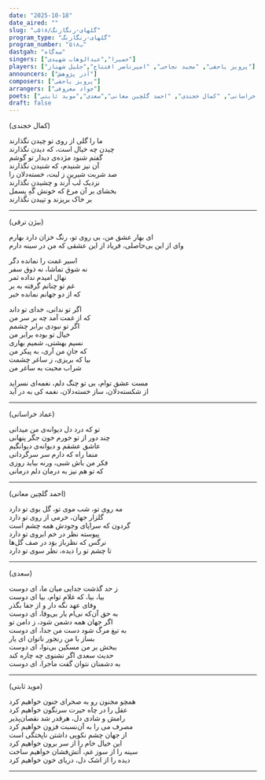 ```yaml
---
date: "2025-10-18"
date_aired: ""
slug: "گلهای-رنگارنگ/۵۱۸ب"
program_type: "گلهای-رنگارنگ"
program_number: "۵۱۸ب"
dastgah: "سه‌گاه"
singers: ["حمیرا","عبدالوهاب شهیدی"]
players: ["پرویز یاحقی", "مجید نجاحی", "امیرناصر افتتاح","جلیل شهناز"]
announcers: ["آذر پژوهش"]
composers: ["پرویز یاحقی"]
arrangers: ["جواد معروفی"]
poets: ["بیژن ترقی", "عماد خراسانی", "کمال خجندی", "احمد گلچین معانی","سعدی","موید ثابتی"]
draft: false
---
```


(کمال خجندی)  

ما را گلی از روی تو چیدن نگذارند  
چیدن چه خیال است، که دیدن نگذارند  
گفتم شنود مژده‌ی دیدار تو گوشم  
آن نیز شنیدم، که شنیدن نگذارند  
صد شربت شیرین ز لبت، خسته‌دلان را  
نزدیک لب آرند و چشیدن نگذارند  
بخشای بر آن مرغ که خونش گَهِ بِسمل  
بر خاک بریزند و تپیدن نگذارند  

---  

(بیژن ترقی)  

ای بهار عشق من، بی روی تو، رنگ خزان دارد بهارم  
وای از این بی‌حاصلی، فریاد از این عشقی که من در سینه دارم  

اسیر غمت را نمانده دگر  
نه شوق تماشا، نه ذوق سفر  
نهال امیدم نداده ثمر  
غم تو چنانم گرفته به بر  
که از دو جهانم نمانده خبر  

اگر تو ندانی، خدای تو داند  
که از غمت آمد چه بر سر من  
اگر تو نبودی برابر چشمم  
خیال تو بوده برابر من  
نسیم بهشتی، شمیم بهاری  
که جانِ من آری، به پیکر من  
بیا که بریزی، ز ساغر چشمت  
شراب محبت به ساغر من    

مست عشق توام، بی تو چنگ دلم، نغمه‌ای نسراید  
از شکسته‌دلان، ساز خسته‌دلان، نغمه کی به در آید  

---  

(عماد خراسانی)  

تو که درد دل دیوانه‌ی من میدانی  
چند دور از تو خورم خون جگر پنهانی  
عاشق عشقم و دیوانه‌ی دیوانگیم  
منما راه که دارم سر سرگردانی  
فکر من باش شبی، ورنه بیاید روزی  
که تو هم نیز به درمان دلم درمانی  

---

(احمد گلچین معانی)  

مه روی تو، شب موی تو، گل بوی تو دارد  
گلزار جهان، خرمی از روی تو دارد  
گردون که سراپای وجودش همه چشم است  
پیوسته نظر در خم ابروی تو دارد  
نرگس که نظرباز بوَد در صف گل‌ها  
تا چشم تو را دیده، نظر سوی تو دارد  

---  

(سعدی)

ز حد گذشت جدایی میان ما، ای دوست  
بیا، بیا، که غلام توام، بیا ای دوست  
وفای عهد نگه دار و از جفا بگذر  
به حق آن‌که نی‌ام یار بی‌وفا، ای دوست  
اگر جهان همه دشمن شود، ز دامن تو  
به تیغ مرگ شود دست من جدا، ای دوست  
بساز با من رنجور ناتوان ای یار  
ببخش بر من مسکین بی‌نوا، ای دوست  
حدیث سعدی اگر نشنوی چه چاره کند  
به دشمنان نتوان گفت ماجرا، ای دوست

---

(موید ثابتی)

همچو مجنون رو به صحرای جنون خواهیم کرد  
عقل را در چاه حیرت سرنگون خواهیم کرد  
رامش و شادی دل، هرقدر شد نقصان‌پذیر  
مصرف می را به آن‌نسبت فزون خواهیم کرد  
از جهان چشم نکویی داشتن ناپختگی است  
این خیال خام را از سر برون خواهیم کرد  
سینه را از سوز غم، آتش‌فشان خواهیم ساخت  
دیده را از اشک دل، دریای خون خواهیم کرد  

---